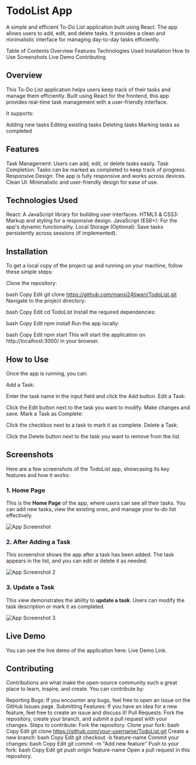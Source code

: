 <h1><b>TodoList App</b></h1>

A simple and efficient To-Do List application built using React. The app allows users to add, edit, and delete tasks. It provides a clean and minimalistic interface for managing day-to-day tasks efficiently.

Table of Contents
Overview
Features
Technologies Used
Installation
How to Use
Screenshots
Live Demo
Contributing

<h2>Overview</h2>
This To-Do List application helps users keep track of their tasks and manage them efficiently. Built using React for the frontend, this app provides real-time task management with a user-friendly interface.

It supports:

Adding new tasks
Editing existing tasks
Deleting tasks
Marking tasks as completed

<h2>Features</h2>
Task Management: Users can add, edit, or delete tasks easily.
Task Completion: Tasks can be marked as completed to keep track of progress.
Responsive Design: The app is fully responsive and works across devices.
Clean UI: Minimalistic and user-friendly design for ease of use.

<h2>Technologies Used</h2>
React: A JavaScript library for building user interfaces.
HTML5 & CSS3: Markup and styling for a responsive design.
JavaScript (ES6+): For the app's dynamic functionality.
Local Storage (Optional): Save tasks persistently across sessions (if implemented).

<h2>Installation</h2>
To get a local copy of the project up and running on your machine, follow these simple steps:

Clone the repository:

bash
Copy
Edit
git clone https://github.com/mansi24tiwari/TodoList.git
Navigate to the project directory:

bash
Copy
Edit
cd TodoList
Install the required dependencies:

bash
Copy
Edit
npm install
Run the app locally:

bash
Copy
Edit
npm start
This will start the application on http://localhost:3000/ in your browser.

<h2>How to Use</h2>
Once the app is running, you can:

Add a Task:

Enter the task name in the input field and click the Add button.
Edit a Task:

Click the Edit button next to the task you want to modify.
Make changes and save.
Mark a Task as Complete:

Click the checkbox next to a task to mark it as complete.
Delete a Task:

Click the Delete button next to the task you want to remove from the list.
<h2>Screenshots</h2>
Here are a few screenshots of the TodoList app, showcasing its key features and how it works:

### 1. Home Page
This is the **Home Page** of the app, where users can see all their tasks. You can add new tasks, view the existing ones, and manage your to-do list effectively.

![App Screenshot](screenshots/home_page.png)

### 2. After Adding a Task
This screenshot shows the app after a task has been added. The task appears in the list, and you can edit or delete it as needed.

![App Screenshot 2](screenshots/after_adding.png)

### 3. Update a Task
This view demonstrates the ability to **update a task**. Users can modify the task description or mark it as completed.

![App Screenshot 3](screenshots/update_task.png)

<h2>Live Demo</h2>
You can see the live demo of the application here: Live Demo Link.

<h2>Contributing</h2>
Contributions are what make the open-source community such a great place to learn, inspire, and create. You can contribute by:

Reporting Bugs: If you encounter any bugs, feel free to open an issue on the GitHub Issues page.
Submitting Features: If you have an idea for a new feature, feel free to create an issue and discuss it!
Pull Requests: Fork the repository, create your branch, and submit a pull request with your changes.
Steps to contribute:
Fork the repository.
Clone your fork:
bash
Copy
Edit
git clone https://github.com/your-username/TodoList.git
Create a new branch:
bash
Copy
Edit
git checkout -b feature-name
Commit your changes:
bash
Copy
Edit
git commit -m "Add new feature"
Push to your fork:
bash
Copy
Edit
git push origin feature-name
Open a pull request in this repository.
